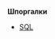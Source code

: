 **Шпоргалки**

<ul>
    <li>
        <a href="hints/blob/master/SQL/readme.md">SQL</a>
    </li>
    
</ul>
